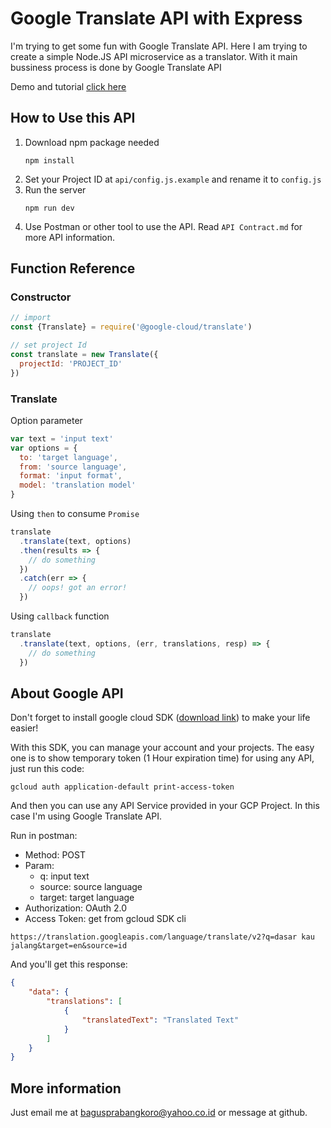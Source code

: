 # Google Translate API with Express
I'm trying to get some fun with Google Translate API. Here I am trying to create a simple Node.JS API microservice as a translator. With it main bussiness process is done by Google Translate API

Demo and tutorial [click here](https://cloud.google.com/translate/docs/quickstart-client-libraries?authuser=1)

## How to Use this API

1. Download npm package needed
   ```
   npm install
   ```
2. Set your Project ID at ```api/config.js.example``` and rename it to ```config.js```
2. Run the server
   ```
   npm run dev
   ```
3. Use Postman or other tool to use the API. Read ```API Contract.md``` for more API information.

## Function Reference

### Constructor

```javascript
// import
const {Translate} = require('@google-cloud/translate')

// set project Id
const translate = new Translate({
  projectId: 'PROJECT_ID'
})
```

### Translate

Option parameter

```javascript
var text = 'input text'
var options = {
  to: 'target language',
  from: 'source language',
  format: 'input format',
  model: 'translation model'
}
```

Using ```then``` to consume ```Promise```

```js
translate
  .translate(text, options)
  .then(results => {
    // do something
  })
  .catch(err => {
    // oops! got an error!
  })
```

Using ```callback``` function

```js
translate
  .translate(text, options, (err, translations, resp) => {
    // do something
  })
```

## About Google API

Don't forget to install google cloud SDK ([download link](https://cloud.google.com/sdk/docs/?authuser=1)) to make your life easier! 

With this SDK, you can manage your account and your projects. The easy one is to show temporary token (1 Hour expiration time) for using any API, just run this code:

```
gcloud auth application-default print-access-token
```

And then you can use any API Service provided in your GCP Project. In this case I'm using Google Translate API.

Run in postman:
* Method: POST
* Param: 
  * q: input text
  * source: source language
  * target: target language
* Authorization: OAuth 2.0
* Access Token: get from gcloud SDK cli

```
https://translation.googleapis.com/language/translate/v2?q=dasar kau jalang&target=en&source=id
```

And you'll get this response:

```json
{
    "data": {
        "translations": [
            {
                "translatedText": "Translated Text"
            }
        ]
    }
}
```

## More information

Just email me at bagusprabangkoro@yahoo.co.id or message at github.